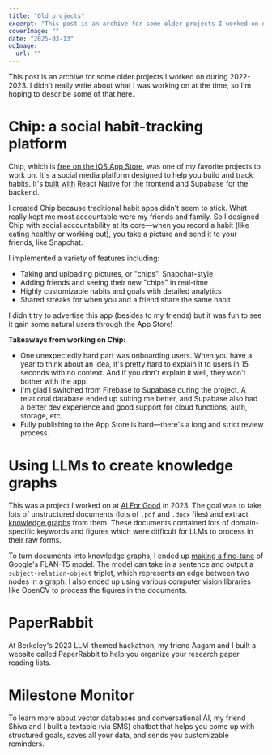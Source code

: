 ```yaml
---
title: "Old projects"
excerpt: "This post is an archive for some older projects I worked on during 2022-2023."
coverImage: ""
date: "2025-03-13"
ogImage:
  url: ""
---
```


This post is an archive for some older projects I worked on during 2022-2023. I didn't really write about what I was working on at the time, so I'm hoping to describe some of that here.

# Chip: a social habit-tracking platform

Chip, which is [free on the iOS App Store](https://apps.apple.com/us/app/chip-build-goals-together/id6443741171), was one of my favorite projects to work on. It's a social media platform designed to help you build and track habits. It's [built with](https://github.com/BEW111/chip) React Native for the frontend and Supabase for the backend.

I created Chip because traditional habit apps didn't seem to stick. What really kept me most accountable were my friends and family. So I designed Chip with social accountability at its core—when you record a habit (like eating healthy or working out), you take a picture and send it to your friends, like Snapchat.

I implemented a variety of features including:

- Taking and uploading pictures, or "chips", Snapchat-style
- Adding friends and seeing their new "chips" in real-time
- Highly customizable habits and goals with detailed analytics
- Shared streaks for when you and a friend share the same habit

I didn't try to advertise this app (besides to my friends) but it was fun to see it gain some natural users through the App Store!

**Takeaways from working on Chip:**

- One unexpectedly hard part was onboarding users. When you have a year to think about an idea, it's pretty hard to explain it to users in 15 seconds with no context. And if you don't explain it well, they won't bother with the app.
- I'm glad I switched from Firebase to Supabase during the project. A relational database ended up suiting me better, and Supabase also had a better dev experience and good support for cloud functions, auth, storage, etc.
- Fully publishing to the App Store is hard—there's a long and strict review process.

# Using LLMs to create knowledge graphs

This was a project I worked on at [AI For Good](https://aiforgood.itu.int/) in 2023. The goal was to take lots of unstructured documents (lots of `.pdf` and `.docx` files) and extract [knowledge graphs](https://en.wikipedia.org/wiki/Knowledge_graph) from them. These documents contained lots of domain-specific keywords and figures which were difficult for LLMs to process in their raw forms.

To turn documents into knowledge graphs, I ended up [making a fine-tune](https://huggingface.co/bew/t5_sentence_to_triplet_xl) of Google's FLAN-T5 model. The model can take in a sentence and output a `subject-relation-object` triplet, which represents an edge between two nodes in a graph. I also ended up using various computer vision libraries like OpenCV to process the figures in the documents.

# PaperRabbit

At Berkeley's 2023 LLM-themed hackathon, my friend Aagam and I built a website called PaperRabbit to help you organize your research paper reading lists.

# Milestone Monitor

To learn more about vector databases and conversational AI, my friend Shiva and I built a textable (via SMS) chatbot that helps you come up with structured goals, saves all your data, and sends you customizable reminders.
